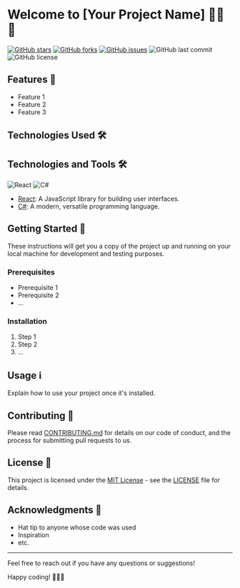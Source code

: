 
# Welcome to [Your Project Name] 👩‍💻🚀

[![GitHub stars](https://img.shields.io/github/stars/your-username/your-repository.svg)](https://github.com/your-username/your-repository/stargazers)
[![GitHub forks](https://img.shields.io/github/forks/your-username/your-repository.svg)](https://github.com/your-username/your-repository/network)
[![GitHub issues](https://img.shields.io/github/issues/your-username/your-repository.svg)](https://github.com/your-username/your-repository/issues)
![GitHub last commit](https://img.shields.io/github/last-commit/your-username/your-repository.svg)
![GitHub license](https://img.shields.io/github/license/your-username/your-repository.svg)

<!-- Add a brief project description here -->

## Features 🚀

- Feature 1
- Feature 2
- Feature 3

## Technologies Used 🛠️

## Technologies and Tools 🛠️

![React](images/react.png) ![C#](images/csharp.png)

- [React](https://reactjs.org/): A JavaScript library for building user interfaces.
- [C#](https://docs.microsoft.com/en-us/dotnet/csharp/): A modern, versatile programming language.


## Getting Started 🏁

These instructions will get you a copy of the project up and running on your local machine for development and testing purposes.

### Prerequisites

- Prerequisite 1
- Prerequisite 2
- ...

### Installation

1. Step 1
2. Step 2
3. ...

## Usage ℹ️

Explain how to use your project once it's installed.

## Contributing 🤝

Please read [CONTRIBUTING.md](CONTRIBUTING.md) for details on our code of conduct, and the process for submitting pull requests to us.

## License 📝

This project is licensed under the [MIT License](LICENSE) - see the [LICENSE](LICENSE) file for details.

## Acknowledgments 🙌

- Hat tip to anyone whose code was used
- Inspiration
- etc.

---

Feel free to reach out if you have any questions or suggestions!

Happy coding! 👩‍💻🚀
